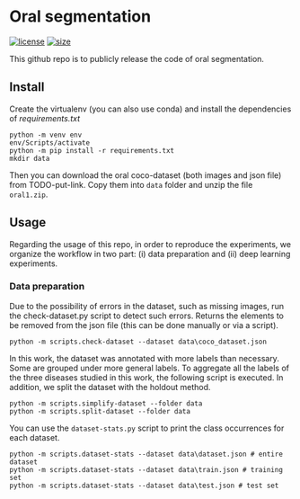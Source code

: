 # **Oral segmentation**

[![license](https://img.shields.io/github/license/MarcoParola/oral-segmentation?style=plastic)]()
[![size](https://img.shields.io/github/languages/code-size/MarcoParola/oral-segmentation?style=plastic)]()

This github repo is to publicly release the code of oral segmentation.


## Install

Create the virtualenv (you can also use conda) and install the dependencies of *requirements.txt*

```
python -m venv env
env/Scripts/activate
python -m pip install -r requirements.txt
mkdir data
```
Then you can download the oral coco-dataset (both images and json file) from TODO-put-link. Copy them into `data` folder and unzip the file `oral1.zip`.

## Usage
Regarding the usage of this repo, in order to reproduce the experiments, we organize the workflow in two part: (i) data preparation and (ii) deep learning experiments.

### Data preparation
Due to the possibility of errors in the dataset, such as missing images, run the check-dataset.py script to detect such errors. Returns the elements to be removed from the json file (this can be done manually or via a script).
```
python -m scripts.check-dataset --dataset data\coco_dataset.json
```
In this work, the dataset was annotated with more labels than necessary. Some are grouped under more general labels. To aggregate all the labels of the three diseases studied in this work, the following script is executed. In addition, we split the dataset with the holdout method.
```
python -m scripts.simplify-dataset --folder data
python -m scripts.split-dataset --folder data
```

You can use the `dataset-stats.py`   script to print the class occurrences for each dataset.
```
python -m scripts.dataset-stats --dataset data\dataset.json # entire dataset
python -m scripts.dataset-stats --dataset data\train.json # training set
python -m scripts.dataset-stats --dataset data\test.json # test set
```

